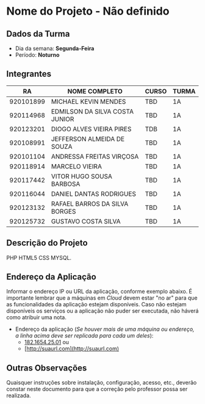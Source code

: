 # **Nome do Projeto - Não definido**

## Dados da Turma
* Dia da semana: **Segunda-Feira**
* Período: **Noturno**

## Integrantes
| RA   | NOME COMPLETO | CURSO | TURMA |
|------|---------------|-------|-------|
| 920101899 | MICHAEL KEVIN MENDES  | TBD  | 1A |
| 920114968  | EDMILSON DA SILVA COSTA JUNIOR   | TBD | 1A  |
| 920123201 | DIOGO ALVES VIEIRA PIRES   | TDB  | 1A |
| 920108991  | JEFFERSON ALMEIDA DE SOUZA  | TBD  | 1A  |
| 920101104  | ANDRESSA FREITAS VIRÇOSA  | TBD  | 1A  |
| 920118914 | MARCELO VIEIRA   | TBD  | 1A  |
| 920117442  | VITOR HUGO SOUSA BARBOSA   | TBD  | 1A  |
| 920116044  | DANIEL DANTAS RODRIGUES  | TBD  | 1A  |
| 920123132  | RAFAEL BARROS DA SILVA BORGES  | TBD  | 1A    |
| 920125732 | GUSTAVO COSTA SILVA   | TBD  | 1A    |

 
 
## Descrição do Projeto
PHP
HTML5
CSS
MYSQL.

## Endereço da Aplicação
Informar o endereço IP ou URL da aplicação, conforme exemplo abaixo. É importante lembrar que a máquinas em *Cloud* devem estar "no ar" para que as funcionalidades da aplicação estejam disponíveis. Caso não estejam disponíveis os serviços ou a aplicação não puder ser executada, não háverá como atribuir uma nota.

* Endereço da aplicação (*Se houver mais de uma máquina ou endereço, a linha acima deve ser replicada para cada um deles*):
	+ [182.1654.25.01](http://www.182.1654.25.01/) ou
	+ [http://suaurl.com](http://suaurl.com)

## Outras Observações
Quaisquer instruções sobre instalação, configuração, acesso, etc., deverão constar neste documento para que a correção pelo professor possa ser realizada.
